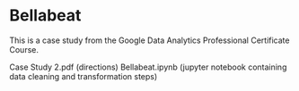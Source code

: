 # Bellabeat
This is a case study from the Google Data Analytics Professional Certificate Course.

Case Study 2.pdf (directions)
Bellabeat.ipynb (jupyter notebook containing data cleaning and transformation steps)
